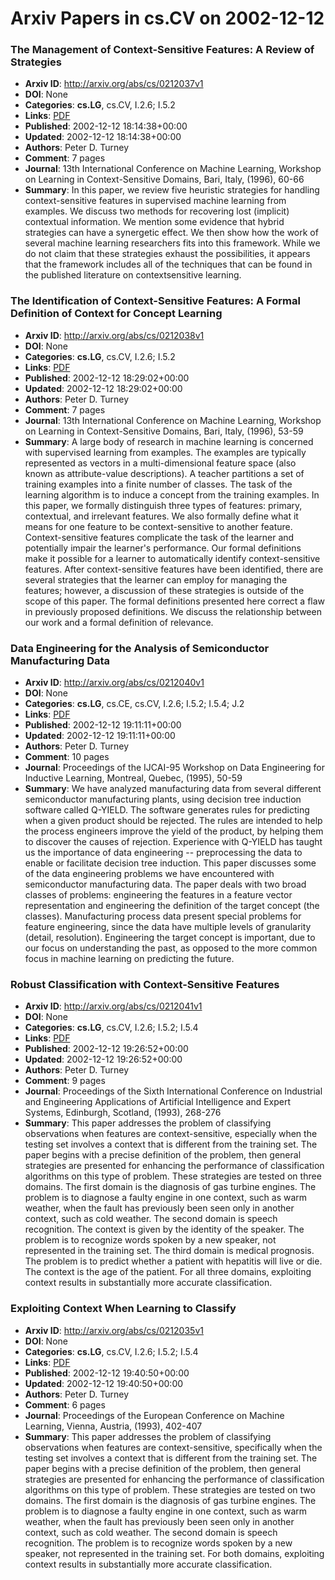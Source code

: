# Arxiv Papers in cs.CV on 2002-12-12
### The Management of Context-Sensitive Features: A Review of Strategies
- **Arxiv ID**: http://arxiv.org/abs/cs/0212037v1
- **DOI**: None
- **Categories**: **cs.LG**, cs.CV, I.2.6; I.5.2
- **Links**: [PDF](http://arxiv.org/pdf/cs/0212037v1)
- **Published**: 2002-12-12 18:14:38+00:00
- **Updated**: 2002-12-12 18:14:38+00:00
- **Authors**: Peter D. Turney
- **Comment**: 7 pages
- **Journal**: 13th International Conference on Machine Learning, Workshop on
  Learning in Context-Sensitive Domains, Bari, Italy, (1996), 60-66
- **Summary**: In this paper, we review five heuristic strategies for handling context-sensitive features in supervised machine learning from examples. We discuss two methods for recovering lost (implicit) contextual information. We mention some evidence that hybrid strategies can have a synergetic effect. We then show how the work of several machine learning researchers fits into this framework. While we do not claim that these strategies exhaust the possibilities, it appears that the framework includes all of the techniques that can be found in the published literature on contextsensitive learning.



### The Identification of Context-Sensitive Features: A Formal Definition of Context for Concept Learning
- **Arxiv ID**: http://arxiv.org/abs/cs/0212038v1
- **DOI**: None
- **Categories**: **cs.LG**, cs.CV, I.2.6; I.5.2
- **Links**: [PDF](http://arxiv.org/pdf/cs/0212038v1)
- **Published**: 2002-12-12 18:29:02+00:00
- **Updated**: 2002-12-12 18:29:02+00:00
- **Authors**: Peter D. Turney
- **Comment**: 7 pages
- **Journal**: 13th International Conference on Machine Learning, Workshop on
  Learning in Context-Sensitive Domains, Bari, Italy, (1996), 53-59
- **Summary**: A large body of research in machine learning is concerned with supervised learning from examples. The examples are typically represented as vectors in a multi-dimensional feature space (also known as attribute-value descriptions). A teacher partitions a set of training examples into a finite number of classes. The task of the learning algorithm is to induce a concept from the training examples. In this paper, we formally distinguish three types of features: primary, contextual, and irrelevant features. We also formally define what it means for one feature to be context-sensitive to another feature. Context-sensitive features complicate the task of the learner and potentially impair the learner's performance. Our formal definitions make it possible for a learner to automatically identify context-sensitive features. After context-sensitive features have been identified, there are several strategies that the learner can employ for managing the features; however, a discussion of these strategies is outside of the scope of this paper. The formal definitions presented here correct a flaw in previously proposed definitions. We discuss the relationship between our work and a formal definition of relevance.



### Data Engineering for the Analysis of Semiconductor Manufacturing Data
- **Arxiv ID**: http://arxiv.org/abs/cs/0212040v1
- **DOI**: None
- **Categories**: **cs.LG**, cs.CE, cs.CV, I.2.6; I.5.2; I.5.4; J.2
- **Links**: [PDF](http://arxiv.org/pdf/cs/0212040v1)
- **Published**: 2002-12-12 19:11:11+00:00
- **Updated**: 2002-12-12 19:11:11+00:00
- **Authors**: Peter D. Turney
- **Comment**: 10 pages
- **Journal**: Proceedings of the IJCAI-95 Workshop on Data Engineering for
  Inductive Learning, Montreal, Quebec, (1995), 50-59
- **Summary**: We have analyzed manufacturing data from several different semiconductor manufacturing plants, using decision tree induction software called Q-YIELD. The software generates rules for predicting when a given product should be rejected. The rules are intended to help the process engineers improve the yield of the product, by helping them to discover the causes of rejection. Experience with Q-YIELD has taught us the importance of data engineering -- preprocessing the data to enable or facilitate decision tree induction. This paper discusses some of the data engineering problems we have encountered with semiconductor manufacturing data. The paper deals with two broad classes of problems: engineering the features in a feature vector representation and engineering the definition of the target concept (the classes). Manufacturing process data present special problems for feature engineering, since the data have multiple levels of granularity (detail, resolution). Engineering the target concept is important, due to our focus on understanding the past, as opposed to the more common focus in machine learning on predicting the future.



### Robust Classification with Context-Sensitive Features
- **Arxiv ID**: http://arxiv.org/abs/cs/0212041v1
- **DOI**: None
- **Categories**: **cs.LG**, cs.CV, I.2.6; I.5.2; I.5.4
- **Links**: [PDF](http://arxiv.org/pdf/cs/0212041v1)
- **Published**: 2002-12-12 19:26:52+00:00
- **Updated**: 2002-12-12 19:26:52+00:00
- **Authors**: Peter D. Turney
- **Comment**: 9 pages
- **Journal**: Proceedings of the Sixth International Conference on Industrial
  and Engineering Applications of Artificial Intelligence and Expert Systems,
  Edinburgh, Scotland, (1993), 268-276
- **Summary**: This paper addresses the problem of classifying observations when features are context-sensitive, especially when the testing set involves a context that is different from the training set. The paper begins with a precise definition of the problem, then general strategies are presented for enhancing the performance of classification algorithms on this type of problem. These strategies are tested on three domains. The first domain is the diagnosis of gas turbine engines. The problem is to diagnose a faulty engine in one context, such as warm weather, when the fault has previously been seen only in another context, such as cold weather. The second domain is speech recognition. The context is given by the identity of the speaker. The problem is to recognize words spoken by a new speaker, not represented in the training set. The third domain is medical prognosis. The problem is to predict whether a patient with hepatitis will live or die. The context is the age of the patient. For all three domains, exploiting context results in substantially more accurate classification.



### Exploiting Context When Learning to Classify
- **Arxiv ID**: http://arxiv.org/abs/cs/0212035v1
- **DOI**: None
- **Categories**: **cs.LG**, cs.CV, I.2.6; I.5.2; I.5.4
- **Links**: [PDF](http://arxiv.org/pdf/cs/0212035v1)
- **Published**: 2002-12-12 19:40:50+00:00
- **Updated**: 2002-12-12 19:40:50+00:00
- **Authors**: Peter D. Turney
- **Comment**: 6 pages
- **Journal**: Proceedings of the European Conference on Machine Learning,
  Vienna, Austria, (1993), 402-407
- **Summary**: This paper addresses the problem of classifying observations when features are context-sensitive, specifically when the testing set involves a context that is different from the training set. The paper begins with a precise definition of the problem, then general strategies are presented for enhancing the performance of classification algorithms on this type of problem. These strategies are tested on two domains. The first domain is the diagnosis of gas turbine engines. The problem is to diagnose a faulty engine in one context, such as warm weather, when the fault has previously been seen only in another context, such as cold weather. The second domain is speech recognition. The problem is to recognize words spoken by a new speaker, not represented in the training set. For both domains, exploiting context results in substantially more accurate classification.



